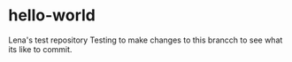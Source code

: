 # hello-world
Lena's test repository
Testing to make changes to this brancch to see what its like to commit. 
